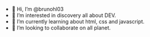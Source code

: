 - 👋 Hi, I’m @brunohl03
- 👀 I’m interested in discovery all about DEV.
- 🌱 I’m currently learning about html, css and javascript.
- 💞️ I’m looking to collaborate on all planet.

<!---
brunohl03/brunohl03 is a ✨ special ✨ repository because its `README.md` (this file) appears on your GitHub profile.
You can click the Preview link to take a look at your changes.
--->
